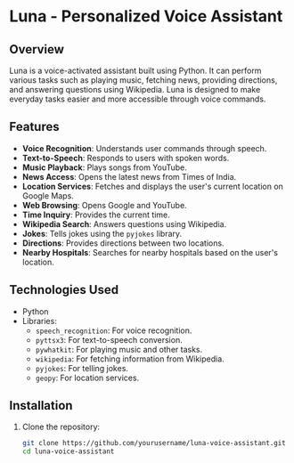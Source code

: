# Luna - Personalized Voice Assistant

## Overview
Luna is a voice-activated assistant built using Python. It can perform various tasks such as playing music, fetching news, providing directions, and answering questions using Wikipedia. Luna is designed to make everyday tasks easier and more accessible through voice commands.

## Features
- **Voice Recognition**: Understands user commands through speech.
- **Text-to-Speech**: Responds to users with spoken words.
- **Music Playback**: Plays songs from YouTube.
- **News Access**: Opens the latest news from Times of India.
- **Location Services**: Fetches and displays the user's current location on Google Maps.
- **Web Browsing**: Opens Google and YouTube.
- **Time Inquiry**: Provides the current time.
- **Wikipedia Search**: Answers questions using Wikipedia.
- **Jokes**: Tells jokes using the `pyjokes` library.
- **Directions**: Provides directions between two locations.
- **Nearby Hospitals**: Searches for nearby hospitals based on the user's location.

## Technologies Used
- Python
- Libraries:
  - `speech_recognition`: For voice recognition.
  - `pyttsx3`: For text-to-speech conversion.
  - `pywhatkit`: For playing music and other tasks.
  - `wikipedia`: For fetching information from Wikipedia.
  - `pyjokes`: For telling jokes.
  - `geopy`: For location services.

## Installation
1. Clone the repository:
   ```bash
   git clone https://github.com/yourusername/luna-voice-assistant.git
   cd luna-voice-assistant
